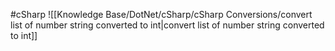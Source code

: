 #cSharp 
![[Knowledge Base/DotNet/cSharp/cSharp Conversions/convert list of number string converted to int|convert list of number string converted to int]]


